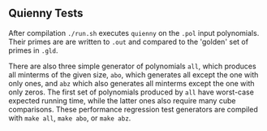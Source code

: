 Quienny Tests
-------------

After compilation `./run.sh` executes `quienny` on the `.pol` input
polynomials. Their primes are are written to `.out` and compared to the
'golden' set of primes in `.gld`.

There are also three simple generator of polynomials `all`, which produces
all minterms of the given size, `abo`, which generates all except the one
with only ones, and `abz` which also generates all minterms except the one
with only zeros.  The first set of polynomials produced by `all` have
worst-case expected running time, while the latter ones also require many
cube comparisons. These performance regression test generators are compiled
with `make all`, `make abo`, or `make abz`.
